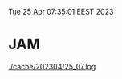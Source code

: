 Tue 25 Apr 07:35:01 EEST 2023
# JAM
<a href='./cache/202304/25_07.log'>./cache/202304/25_07.log</a>
